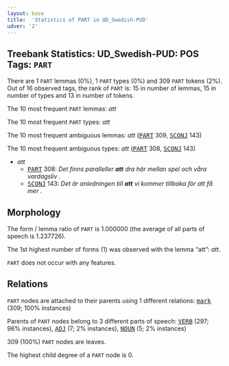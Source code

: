 ```yaml
---
layout: base
title:  'Statistics of PART in UD_Swedish-PUD'
udver: '2'
---
```


## Treebank Statistics: UD_Swedish-PUD: POS Tags: `PART`

There are 1 `PART` lemmas (0%), 1 `PART` types (0%) and 309 `PART` tokens (2%).
Out of 16 observed tags, the rank of `PART` is: 15 in number of lemmas, 15 in number of types and 13 in number of tokens.

The 10 most frequent `PART` lemmas: <em>att</em>

The 10 most frequent `PART` types:  <em>att</em>

The 10 most frequent ambiguous lemmas: <em>att</em> (<tt><a href="sv_pud-pos-PART.html">PART</a></tt> 309, <tt><a href="sv_pud-pos-SCONJ.html">SCONJ</a></tt> 143)

The 10 most frequent ambiguous types:  <em>att</em> (<tt><a href="sv_pud-pos-PART.html">PART</a></tt> 308, <tt><a href="sv_pud-pos-SCONJ.html">SCONJ</a></tt> 143)


* <em>att</em>
  * <tt><a href="sv_pud-pos-PART.html">PART</a></tt> 308: <em>Det finns paralleller <b>att</b> dra här mellan spel och våra vardagsliv .</em>
  * <tt><a href="sv_pud-pos-SCONJ.html">SCONJ</a></tt> 143: <em>Det är anledningen till <b>att</b> vi kommer tillbaka för att få mer .</em>

## Morphology

The form / lemma ratio of `PART` is 1.000000 (the average of all parts of speech is 1.237726).

The 1st highest number of forms (1) was observed with the lemma “att”: <em>att</em>.

`PART` does not occur with any features.


## Relations

`PART` nodes are attached to their parents using 1 different relations: <tt><a href="sv_pud-dep-mark.html">mark</a></tt> (309; 100% instances)

Parents of `PART` nodes belong to 3 different parts of speech: <tt><a href="sv_pud-pos-VERB.html">VERB</a></tt> (297; 96% instances), <tt><a href="sv_pud-pos-ADJ.html">ADJ</a></tt> (7; 2% instances), <tt><a href="sv_pud-pos-NOUN.html">NOUN</a></tt> (5; 2% instances)

309 (100%) `PART` nodes are leaves.

The highest child degree of a `PART` node is 0.

